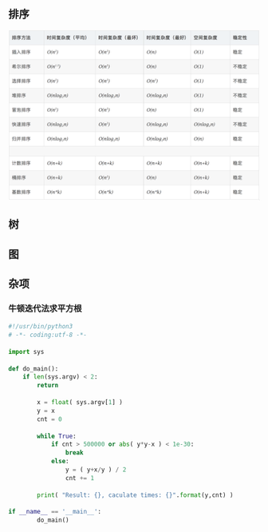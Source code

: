 ## 排序
![image]( sort-complexity.png )

## 树

## 图

## 杂项
### 牛顿迭代法求平方根
```python
#!/usr/bin/python3
# -*- coding:utf-8 -*-

import sys

def do_main():
	if len(sys.argv) < 2:
		return

		x = float( sys.argv[1] )
		y = x
		cnt = 0

		while True:
			if cnt > 500000 or abs( y*y-x ) < 1e-30:
				break
			else:
				y = ( y+x/y ) / 2
				cnt += 1

		print( "Result: {}, caculate times: {}".format(y,cnt) )

if __name__ == '__main__':
		do_main()
```
